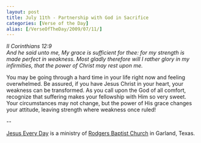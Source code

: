 ```yaml
---
layout: post
title: July 11th - Partnership with God in Sacrifice
categories: [Verse of the Day]
alias: [/VerseOfTheDay/2009/07/11/]
---
```


_II Corinthians 12:9  
And he said unto me, My grace is sufficient for thee: for my
strength is made perfect in weakness. Most gladly therefore will I
rather glory in my infirmities, that the power of Christ may rest
upon me._

You may be going through a hard time in your life right now and
feeling overwhelmed. Be assured, if you have Jesus Christ in your
heart, your weakness can be transformed. As you call upon the God of
all comfort, recognize that suffering makes your fellowship with Him
so very sweet. Your circumstances may not change, but the power of
His grace changes your attitude, leaving strength where weakness once
ruled!

 --

<a href=http://jesuseveryday.net>Jesus Every Day</a> is a ministry of <a href=http://rodgersbaptist.net>Rodgers Baptist Church</a> in Garland, Texas.
